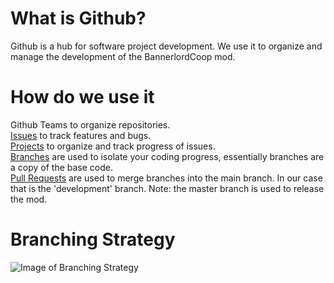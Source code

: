 # What is Github?
Github is a hub for software project development. We use it to organize and manage the development of the BannerlordCoop mod.

# How do we use it

Github Teams to organize repositories.<br/>
[Issues](https://docs.github.com/en/github/managing-your-work-on-github/about-issues) to track features and bugs.<br/>
[Projects](https://docs.github.com/en/github/managing-your-work-on-github/about-project-boards) to organize and track progress of issues.<br/>
[Branches](https://docs.github.com/en/github/collaborating-with-issues-and-pull-requests/about-branches) are used to isolate your coding progress, essentially branches are a copy of the base code.<br/>
[Pull Requests](https://docs.github.com/en/github/collaborating-with-issues-and-pull-requests/about-pull-requests) are used to merge branches into the main branch. In our case that is the 'development' branch. Note: the master branch is used to release the mod.<br/>

# Branching Strategy

![Image of Branching Strategy](~/images/branching_strategy.png)
